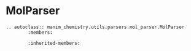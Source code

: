 # MolParser

```{eval-rst}
.. autoclass:: manim_chemistry.utils.parsers.mol_parser.MolParser
        :members:
        
        :inherited-members:
```